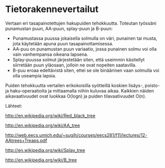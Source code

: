 Tietorakennevertailut
=====================
 
Vertaan eri tasapainotettujen hakupuiden tehokkuutta. Toteutan työssäni punamustan puun, AA-puun, splay-puun ja B-puun:
 
- Punamustassa puussa jokaisella solmulla on väri, punainen tai musta, jota käytetään apuna puun tasapainottamisessa.
- AA-puu on punamustan puun variaatio, jossa punainen solmu voi olla vain vanhempansa oikeana lapsena.
- Splay-puussa solmut järjestetään siten, että useimmin käsitellyt siirretään puun yläosaan, jolloin ne ovat nopeiten saatavilla.
- B-puu eroaa edeltävistä siten, ettei se ole binäärinen vaan solmulla voi olla useampia lapsia.

Puiden tehokkuutta vertailen erikokoisilla syötteillä koskien lisäys-, poisto- ja haku-operaatioita ja mittaamalla niihin kuluvaa aikaa. Kaikkien näiden aikavaativuudet ovat luokkaa O(logn) ja puiden tilavaativuudet O(n). 

Lähteet:

http://en.wikipedia.org/wiki/Red_black_tree

http://en.wikipedia.org/wiki/AA_tree

http://web.eecs.umich.edu/~sugih/courses/eecs281/f11/lectures/12-AAtrees+Treaps.pdf

http://en.wikipedia.org/wiki/Splay_tree

http://en.wikipedia.org/wiki/B_tree
